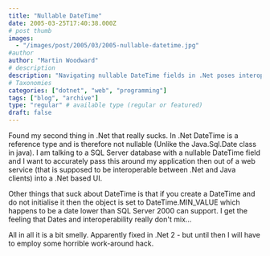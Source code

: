 ```yaml
---
title: "Nullable DateTime"
date: 2005-03-25T17:40:38.000Z
# post thumb
images:
  - "/images/post/2005/03/2005-nullable-datetime.jpg"
#author
author: "Martin Woodward"
# description
description: "Navigating nullable DateTime fields in .Net poses interoperability challenges, forcing hacks due to its non-nullable nature and early."
# Taxonomies
categories: ["dotnet", "web", "programming"]
tags: ["blog", "archive"]
type: "regular" # available type (regular or featured)
draft: false
---
```

Found my second thing in .Net that really sucks. In .Net DateTime is a reference type and is therefore not nullable (Unlike the Java.Sql.Date class in java).  I am talking to a SQL Server database with a nullable DateTime field and I want to accurately pass this around my application then out of a web service (that is supposed to be interoperable between .Net and Java clients) into a .Net based UI.

Other things that suck about DateTime is that if you create a DateTime and do not initialise it then the object is set to DateTime.MIN_VALUE which happens to be a date lower than SQL Server 2000 can support.  I get the feeling that Dates and interoperability really don't mix...

All in all it is a bit smelly.  Apparently fixed in .Net 2 - but until then I will have to employ some horrible work-around hack.